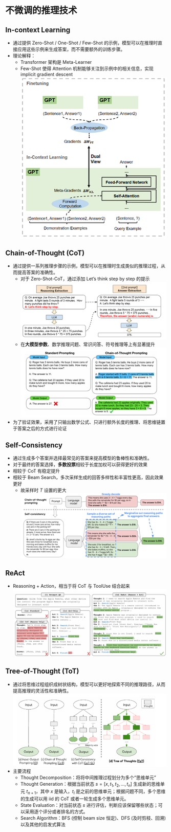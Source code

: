 # 不微调的推理技术

## In-context Learning
+ 通过提供 Zero-Shot / One-Shot / Few-Shot 的示例，模型可以在推理时直接应用这些示例来生成答案，而不需要额外的训练步骤。
+ 理论解释：
  + Transformer 架构是 Meta-Learner
  + Few-Shot 使得 Attention 机制能够关注到示例中的相关信息，实现 implicit gradient descent
  ![no_fine_tuning_1](pic/no_fine_tuning_1.png)

## Chain-of-Thought (CoT)
+ 通过提供一系列推理步骤的示例，模型可以在推理时生成类似的推理过程，从而提高答案的准确性。
  + 对于 Zero-Shot-CoT，通过添加 Let’s think step by step 的提示
  ![no_fine_tuning_3](pic/no_fine_tuning_3.png)
  + 在**大模型参数**、数学推理问题、常识问答、符号推理等上有显著提升
  ![no_fine_tuning_2](pic/no_fine_tuning_2.png)
+ 为了验证效果，采用了只输出数学公式、只进行额外长度的推理、将思维链置于答案之后的方式进行论证

## Self-Consistency
+ 通过生成多个答案并选择最常见的答案来提高模型的鲁棒性和准确性。
+ 对于最终的答案选择，**多数投票**相较于长度加权可以获得更好的效果
+ 相较于 CoT 有稳定提升
+ 相较于 Beam Search，多次采样生成的回答多样性和丰富性更高，因此效果更好
  + 故采样时 $T$ 设置的更大
![no_fine_tuning_4](pic/no_fine_tuning_4.png)

## ReAct
+ Reasoning + Action，相当于将 CoT 与 ToolUse 结合起来
![no_fine_tuning_5](pic/no_fine_tuning_5.png)

## Tree-of-Thought (ToT)
+ 通过将思维过程组织成树状结构，模型可以更好地探索不同的推理路径，从而提高推理的灵活性和准确性。
![no_fine_tuning_6](pic/no_fine_tuning_6.png)
+ 主要流程
  + Thought Decomposition：将将中间推理过程划分为多个“思维单元”
  + Thought Generation：根据当前状态 $s = [x, t_{1}, t_{2}, \ldots, t_{n}]$ 生成新的思维单元 $t_{n+1}$，其中 $x$ 是输入，$t_{i}$ 是之前的思维单元；根据问题不同，多个思维的生成可以用 iid 的 CoT 或者一轮生成多个思维单元。
  + State Evaluation：对当前状态 $s$ 进行评估，判断应该保留哪些状态；可以采用逐个评分或者排名的方式。
  + Search Algorithm：BFS (控制 beam size 恒定)、DFS (及时剪枝、回溯) 以及其他的启发式算法